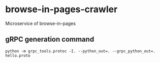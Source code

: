 # browse-in-pages-crawler
Microservice of browse-in-pages

## gRPC generation command
```commandline
python -m grpc_tools.protoc -I. --python_out=. --grpc_python_out=. hello.proto
```
